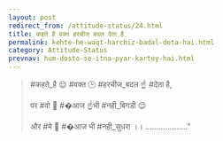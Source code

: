 ```yaml
---
layout: post
redirect_from: /attitude-status/24.html
title: कहते है वक्त हरचीज बदल देता है
permalink: kehte-he-waqt-harchiz-badal-deta-hai.html
category: Attitude-Status
prevnav: hum-dosto-se-itna-pyar-kartey-hai.html
---
```

> #कहते_है 😌 #वक्त 🕒 #हरचीज_बदल ☝ #देता है,
> 
> पर #वो 👩 #�आज ☝भी #नही_बिगडी 😌
> 
> और #मे 👦 #�आज भी #नही_सुधरा ।। ……………….”


